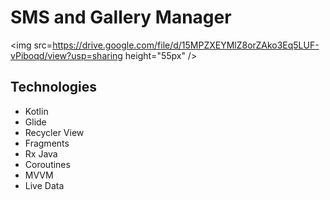 # SMS and Gallery Manager

<img src=https://drive.google.com/file/d/15MPZXEYMlZ8orZAko3Eq5LUF-vPiboqd/view?usp=sharing height="55px" />





## Technologies
* Kotlin
* Glide
* Recycler View
* Fragments
* Rx Java
* Coroutines
* MVVM
* Live Data




